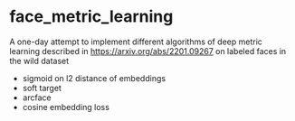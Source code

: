 # face_metric_learning
A one-day attempt to implement different algorithms of deep metric learning described in https://arxiv.org/abs/2201.09267
  on labeled faces in the wild dataset

- sigmoid on l2 distance of embeddings
- soft target
- arcface
- cosine embedding loss
